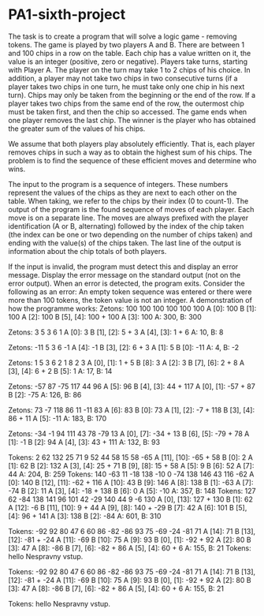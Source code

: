 # PA1-sixth-project
The task is to create a program that will solve a logic game - removing tokens.
The game is played by two players A and B. There are between 1 and 100 chips in a row on the table. Each chip has a value written on it, the value is an integer (positive, zero or negative). Players take turns, starting with Player A. The player on the turn may take 1 to 2 chips of his choice. In addition, a player may not take two chips in two consecutive turns (if a player takes two chips in one turn, he must take only one chip in his next turn). Chips may only be taken from the beginning or the end of the row. If a player takes two chips from the same end of the row, the outermost chip must be taken first, and then the chip so accessed. The game ends when one player removes the last chip. The winner is the player who has obtained the greater sum of the values of his chips.

We assume that both players play absolutely efficiently. That is, each player removes chips in such a way as to obtain the highest sum of his chips. The problem is to find the sequence of these efficient moves and determine who wins.

The input to the program is a sequence of integers. These numbers represent the values of the chips as they are next to each other on the table. When taking, we refer to the chips by their index (0 to count-1).
The output of the program is the found sequence of moves of each player. Each move is on a separate line. The moves are always prefixed with the player identification (A or B, alternating) followed by the index of the chip taken (the index can be one or two depending on the number of chips taken) and ending with the value(s) of the chips taken. The last line of the output is information about the chip totals of both players.

If the input is invalid, the program must detect this and display an error message. Display the error message on the standard output (not on the error output). When an error is detected, the program exits. Consider the following as an error:
      An empty token sequence was entered or there were more than 100 tokens,
      the token value is not an integer.
 A demonstration of how the programme works:
Zetons:
100 100 100 100 100 100
A [0]: 100
B [1]: 100
A [2]: 100
B [5], [4]: 100 + 100
A [3]: 100
A: 300, B: 300

Zetons:
3 5 3 6 1
A [0]: 3
B [1], [2]: 5 + 3
A [4], [3]: 1 + 6
A: 10, B: 8

Zetons:
-11 5 3 6 -1
A [4]: -1
B [3], [2]: 6 + 3
A [1]: 5
B [0]: -11
A: 4, B: -2

Zetons:
1 5 3 6 2 1 8 2 3
A [0], [1]: 1 + 5
B [8]: 3
A [2]: 3
B [7], [6]: 2 + 8
A [3], [4]: 6 + 2
B [5]: 1
A: 17, B: 14     


Zetons:
-57 87 -75 117 44 96
A [5]: 96
B [4], [3]: 44 + 117
A [0], [1]: -57 + 87
B [2]: -75
A: 126, B: 86

Zetons:
73 -7 118 86 11 -11 83
A [6]: 83
B [0]: 73
A [1], [2]: -7 + 118
B [3], [4]: 86 + 11
A [5]: -11
A: 183, B: 170

Zetons:
-34 -1 94 111 43 78 -79 13
A [0], [7]: -34 + 13
B [6], [5]: -79 + 78
A [1]: -1
B [2]: 94
A [4], [3]: 43 + 111
A: 132, B: 93

Tokens:
2 62 132 25 71 9 52 44 58 15 58 -65
A [11], [10]: -65 + 58
B [0]: 2
A [1]: 62
B [2]: 132
A [3], [4]: 25 + 71
B [9], [8]: 15 + 58
A [5]: 9
B [6]: 52
A [7]: 44
A: 204, B: 259
Tokens:
140 -63 11 -18 138 -10 0 -74 138 146 43 116 -62
A [0]: 140
B [12], [11]: -62 + 116
A [10]: 43
B [9]: 146
A [8]: 138
B [1]: -63
A [7]: -74
B [2]: 11
A [3], [4]: -18 + 138
B [6]: 0
A [5]: -10
A: 357, B: 148
Tokens:
127 62 -84 138 141 96 101 42 -29 140 44 9 -6 130
A [0], [13]: 127 + 130
B [1]: 62
A [12]: -6
B [11], [10]: 9 + 44
A [9], [8]: 140 + -29
B [7]: 42
A [6]: 101
B [5], [4]: 96 + 141
A [3]: 138
B [2]: -84
A: 601, B: 310

Tokens:
-92 92 80 47 6 60 86 -82 -86 93 75 -69 -24 -81 71
A [14]: 71
B [13], [12]: -81 + -24
A [11]: -69
B [10]: 75
A [9]: 93
B [0], [1]: -92 + 92
A [2]: 80
B [3]: 47
A [8]: -86
B [7], [6]: -82 + 86
A [5], [4]: 60 + 6
A: 155, B: 21
Tokens:
hello
Nespravny vstup.

Tokens:
-92 92 80 47 6 60 86 -82 -86 93 75 -69 -24 -81 71
A [14]: 71
B [13], [12]: -81 + -24
A [11]: -69
B [10]: 75
A [9]: 93
B [0], [1]: -92 + 92
A [2]: 80
B [3]: 47
A [8]: -86
B [7], [6]: -82 + 86
A [5], [4]: 60 + 6
A: 155, B: 21

Tokens:
hello
Nespravny vstup.



      
